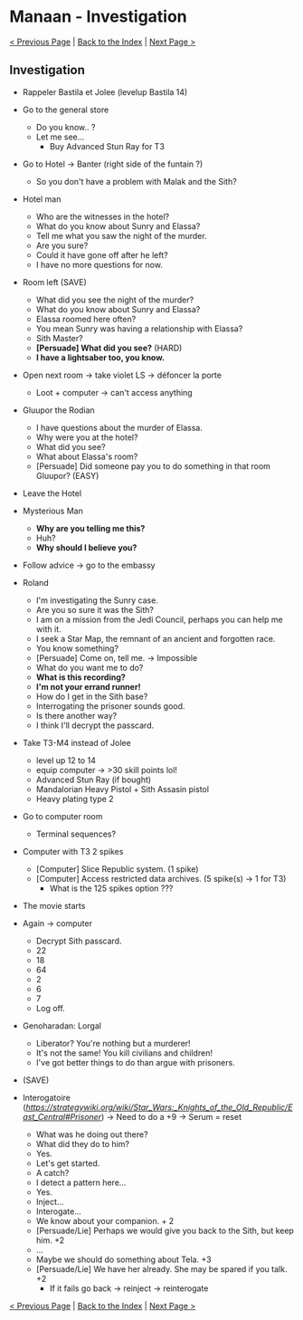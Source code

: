 
# Manaan - Investigation

[< Previous Page](062_Manaan.md)
| [Back to the Index](./000_Index.md)
| [Next Page >](./067_Manaan.md)


## Investigation

- Rappeler Bastila et Jolee (levelup Bastila 14)
- Go to the general store
  - Do you know.. ?
  - Let me see...
    - Buy Advanced Stun Ray for T3
- Go to Hotel -> Banter (right side of the funtain ?)
    - So you don't have a problem with Malak and the Sith?
- Hotel man
    - Who are the witnesses in the hotel?
    - What do you know about Sunry and Elassa?
    - Tell me what you saw the night of the murder.
    - Are you sure?
    - Could it have gone off after he left?
    - I have no more questions for now.
- Room left (SAVE)
    - What did you see the night of the murder?
    - What do you know about Sunry and Elassa?
    - Elassa roomed here often?
    - You mean Sunry was having a relationship with Elassa?
    - Sith Master?
    - **[Persuade] What did you see?** (HARD)
    - **I have a lightsaber too, you know.**
- Open next room -> take violet LS -> défoncer la porte
  - Loot + computer -> can't access anything
- Gluupor the Rodian
    - I have questions about the murder of Elassa.
    - Why were you at the hotel?
    - What did you see?
    - What about Elassa's room?
    - [Persuade] Did someone pay you to do something in that room Gluupor? (EASY)
- Leave the Hotel
- Mysterious Man
    - **Why are you telling me this?**
    - Huh?
    - **Why should I believe you?**
- Follow advice -> go to the embassy



- Roland
    - I'm investigating the Sunry case.
    - Are you so sure it was the Sith?
    - I am on a mission from the Jedi Council, perhaps you can help me with it.
    - I seek a Star Map, the remnant of an ancient and forgotten race.
    - You know something?
    - [Persuade] Come on, tell me. -> Impossible
    - What do you want me to do?
    - **What is this recording?**
    - **I'm not your errand runner!**
    - How do I get in the Sith base?
    - Interrogating the prisoner sounds good.
    - Is there another way?
    - I think I'll decrypt the passcard.
- Take T3-M4 instead of Jolee
    - level up 12 to 14
    - equip computer -> >30 skill points lol!
    - Advanced Stun Ray (if bought)
    - Mandalorian Heavy Pistol + Sith Assasin pistol
    - Heavy plating type 2
- Go to computer room
    - Terminal sequences?
- Computer with T3 2 spikes
    - [Computer] Slice Republic system. (1 spike)
    - [Computer] Access restricted data archives. (5 spike(s) -> 1 for T3)
        - What is the 125 spikes option ???
- The movie starts


- Again -> computer
    - Decrypt Sith passcard.
    - 22
    - 18
    - 64
    - 2
    - 6
    - 7
    - Log off.
- Genoharadan: Lorgal
    - Liberator? You're nothing but a murderer!
    - It's not the same! You kill civilians and children!
    - I've got better things to do than argue with prisoners.
- (SAVE)
- Interogatoire (_https://strategywiki.org/wiki/Star_Wars:_Knights_of_the_Old_Republic/East_Central#Prisoner_) -> Need to do a +9 -> Serum = reset
    - What was he doing out there?
    - What did they do to him?
    - Yes.
    - Let's get started.
    - A catch?
    - I detect a pattern here...
    - Yes.
    - Inject...
    - Interogate...
    - We know about your companion. + 2
    - [Persuade/Lie] Perhaps we would give you back to the Sith, but keep him. +2
    - …
    - Maybe we should do something about Tela. +3
    - [Persuade/Lie] We have her already. She may be spared if you talk. +2
        - If it fails go back -> reinject -> reinterogate


[< Previous Page](062_Manaan.md)
| [Back to the Index](./000_Index.md)
| [Next Page >](./067_Manaan.md)
